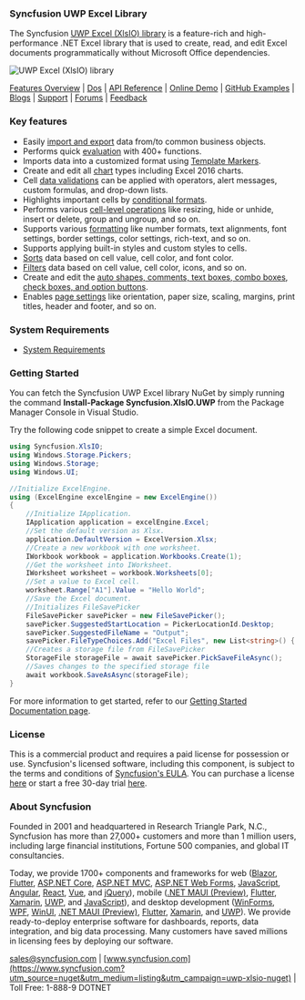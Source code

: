 ### Syncfusion UWP Excel Library
The Syncfusion [UWP Excel (XlsIO) library](https://www.syncfusion.com/excel-framework/uwp?utm_source=nuget&utm_medium=listing&utm_campaign=uwp-xlsio-nuget) is a feature-rich and high-performance .NET Excel library that is used to create, read, and edit Excel documents programmatically without Microsoft Office dependencies.

![UWP Excel (XlsIO) library](https://cdn.syncfusion.com/nuget-readme/fileformats/net-excel-library.png)

[Features Overview](https://www.syncfusion.com/excel-framework/net-core/excel-library?utm_source=nuget&utm_medium=listing&utm_campaign=uwp-xlsio-nuget) | [Dos](https://help.syncfusion.com/file-formats/xlsio/overview?utm_source=nuget&utm_medium=listing&utm_campaign=uwp-xlsio-nuget) | [API Reference](https://help.syncfusion.com/cr/file-formats/Syncfusion.XlsIO.html?utm_source=nuget&utm_medium=listing&utm_campaign=uwp-xlsio-nuget) | [Online Demo](https://ej2.syncfusion.com/aspnetcore/XlsIO/Create#/bootstrap5?utm_source=nuget&utm_medium=listing&utm_campaign=uwp-xlsio-nuget) | [GitHub Examples](https://github.com/SyncfusionExamples/XlsIO-Examples?utm_source=nuget&utm_medium=listing&utm_campaign=uwp-xlsio-nuget) | [Blogs](https://www.syncfusion.com/blogs/?utm_source=nuget&utm_medium=listing&utm_campaign=uwp-xlsio-nuget&s=excel) | [Support](https://www.syncfusion.com/support/directtrac/incidents/newincident?utm_source=nuget&utm_medium=listing&utm_campaign=uwp-xlsio-nuget) | [Forums](https://www.syncfusion.com/forums/uwp?utm_source=nuget&utm_medium=listing&utm_campaign=uwp-xlsio-nuget) | [Feedback](https://www.syncfusion.com/feedback/uwp?utm_source=nuget&utm_medium=listing&utm_campaign=uwp-xlsio-nuget)

### Key features

* Easily [import and export](https://help.syncfusion.com/file-formats/xlsio/working-with-data?utm_source=nuget&utm_medium=listing&utm_campaign=uwp-xlsio-nuget) data from/to common business objects.
* Performs quick [evaluation](https://help.syncfusion.com/file-formats/xlsio/working-with-formulas?utm_source=nuget&utm_medium=listing&utm_campaign=uwp-xlsio-nuget) with 400+ functions.
* Imports data into a customized format using [Template Markers](https://help.syncfusion.com/file-formats/xlsio/working-with-template-markers?utm_source=nuget&utm_medium=listing&utm_campaign=uwp-xlsio-nuget).
* Create and edit all [chart](https://help.syncfusion.com/file-formats/xlsio/working-with-charts?utm_source=nuget&utm_medium=listing&utm_campaign=uwp-xlsio-nuget) types including Excel 2016 charts.
* Cell [data validations](https://help.syncfusion.com/file-formats/xlsio/working-with-data-validation?utm_source=nuget&utm_medium=listing&utm_campaign=uwp-xlsio-nuget) can be applied with operators, alert messages, custom formulas, and drop-down lists.
* Highlights important cells by [conditional formats](https://help.syncfusion.com/file-formats/xlsio/working-with-conditional-formatting?utm_source=nuget&utm_medium=listing&utm_campaign=uwp-xlsio-nuget).
* Performs various [cell-level operations](https://help.syncfusion.com/file-formats/xlsio/worksheet-cells-manipulation?utm_source=nuget&utm_medium=listing&utm_campaign=uwp-xlsio-nuget) like resizing, hide or unhide, insert or delete, group and ungroup, and so on.
* Supports various [formatting](https://help.syncfusion.com/file-formats/xlsio/working-with-cell-or-range-formatting?utm_source=nuget&utm_medium=listing&utm_campaign=uwp-xlsio-nuget) like number formats, text alignments, font settings, border settings, color settings, rich-text, and so on.
* Supports applying built-in styles and custom styles to cells.
* [Sorts](https://help.syncfusion.com/file-formats/xlsio/worksheet-cells-manipulation#data-sorting?utm_source=nuget&utm_medium=listing&utm_campaign=uwp-xlsio-nuget) data based on cell value, cell color, and font color.
* [Filters](https://help.syncfusion.com/file-formats/xlsio/worksheet-cells-manipulation#data-filtering?utm_source=nuget&utm_medium=listing&utm_campaign=uwp-xlsio-nuget) data based on cell value, cell color, icons, and so on.
* Create and edit the [auto shapes, comments, text boxes, combo boxes, check boxes, and option buttons](https://help.syncfusion.com/file-formats/xlsio/working-with-drawing-objects?utm_source=nuget&utm_medium=listing&utm_campaign=uwp-xlsio-nuget).
* Enables [page settings](https://help.syncfusion.com/file-formats/xlsio/working-with-excel-worksheet#page-setup-settings?utm_source=nuget&utm_medium=listing&utm_campaign=uwp-xlsio-nuget) like orientation, paper size, scaling, margins, print titles, header and footer, and so on.

### System Requirements

* [System Requirements](https://help.syncfusion.com/file-formats/installation-and-upgrade/system-requirements?utm_source=nuget&utm_medium=listing&utm_campaign=uwp-xlsio-nuget)

### Getting Started

You can fetch the Syncfusion UWP Excel library NuGet by simply running the command **Install-Package Syncfusion.XlsIO.UWP** from the Package Manager Console in Visual Studio.

Try the following code snippet to create a simple Excel document.

```csharp
using Syncfusion.XlsIO;
using Windows.Storage.Pickers;
using Windows.Storage;
using Windows.UI;

//Initialize ExcelEngine.
using (ExcelEngine excelEngine = new ExcelEngine())
{
    //Initialize IApplication.
    IApplication application = excelEngine.Excel;
    //Set the default version as Xlsx.
    application.DefaultVersion = ExcelVersion.Xlsx;
    //Create a new workbook with one worksheet.
    IWorkbook workbook = application.Workbooks.Create(1);
    //Get the worksheet into IWorksheet.
    IWorksheet worksheet = workbook.Worksheets[0];
    //Set a value to Excel cell.
    worksheet.Range["A1"].Value = "Hello World";
    //Save the Excel document.
    //Initializes FileSavePicker
    FileSavePicker savePicker = new FileSavePicker();
    savePicker.SuggestedStartLocation = PickerLocationId.Desktop;
    savePicker.SuggestedFileName = "Output";
    savePicker.FileTypeChoices.Add("Excel Files", new List<string>() { ".xlsx" });
    //Creates a storage file from FileSavePicker
    StorageFile storageFile = await savePicker.PickSaveFileAsync();
    //Saves changes to the specified storage file
    await workbook.SaveAsAsync(storageFile);
}
```
For more information to get started, refer to our [Getting Started Documentation page](https://help.syncfusion.com/file-formats/xlsio/getting-started-create-excel-file-csharp-vbnet?utm_source=nuget&utm_medium=listing&utm_campaign=uwp-xlsio-nuget).

### License
This is a commercial product and requires a paid license for possession or use. Syncfusion's licensed software, including this component, is subject to the terms and conditions of [Syncfusion's EULA](https://www.syncfusion.com/eula/es/?utm_source=nuget&utm_medium=listing&utm_campaign=uwp-xlsio-nuget). You can purchase a license [here](https://www.syncfusion.com/sales/products?utm_source=nuget&utm_medium=listing&utm_campaign=uwp-xlsio-nuget) or start a free 30-day trial [here](https://www.syncfusion.com/account/manage-trials/start-trials?utm_source=nuget&utm_medium=listing&utm_campaign=uwp-xlsio-nuget).

### About Syncfusion
Founded in 2001 and headquartered in Research Triangle Park, N.C., Syncfusion has more than 27,000+ customers and more than 1 million users, including large financial institutions, Fortune 500 companies, and global IT consultancies.
 
Today, we provide 1700+ components and frameworks for web ([Blazor](https://www.syncfusion.com/blazor-components?utm_source=nuget&utm_medium=listing&utm_campaign=uwp-xlsio-nuget), [Flutter](https://www.syncfusion.com/flutter-widgets?utm_source=nuget&utm_medium=listing&utm_campaign=uwp-xlsio-nuget), [ASP.NET Core](https://www.syncfusion.com/aspnet-core-ui-controls?utm_source=nuget&utm_medium=listing&utm_campaign=uwp-xlsio-nuget), [ASP.NET MVC](https://www.syncfusion.com/aspnet-mvc-ui-controls?utm_source=nuget&utm_medium=listing&utm_campaign=uwp-xlsio-nuget), [ASP.NET Web Forms](https://www.syncfusion.com/jquery/aspnet-webforms-ui-controls?utm_source=nuget&utm_medium=listing&utm_campaign=uwp-xlsio-nuget), [JavaScript](https://www.syncfusion.com/javascript-ui-controls?utm_source=nuget&utm_medium=listing&utm_campaign=uwp-xlsio-nuget), [Angular](https://www.syncfusion.com/angular-ui-components?utm_source=nuget&utm_medium=listing&utm_campaign=uwp-xlsio-nuget), [React](https://www.syncfusion.com/react-ui-components?utm_source=nuget&utm_medium=listing&utm_campaign=uwp-xlsio-nuget), [Vue](https://www.syncfusion.com/vue-ui-components?utm_source=nuget&utm_medium=listing&utm_campaign=uwp-xlsio-nuget), and [jQuery](https://www.syncfusion.com/jquery-ui-widgets?utm_source=nuget&utm_medium=listing&utm_campaign=uwp-xlsio-nuget)), mobile ([.NET MAUI (Preview)](https://www.syncfusion.com/maui-controls?utm_source=nuget&utm_medium=listing&utm_campaign=uwp-xlsio-nuget), [Flutter](https://www.syncfusion.com/flutter-widgets?utm_source=nuget&utm_medium=listing&utm_campaign=uwp-xlsio-nuget), [Xamarin](https://www.syncfusion.com/xamarin-ui-controls?utm_source=nuget&utm_medium=listing&utm_campaign=uwp-xlsio-nuget), [UWP](https://www.syncfusion.com/uwp-ui-controls?utm_source=nuget&utm_medium=listing&utm_campaign=uwp-xlsio-nuget), and [JavaScript](https://www.syncfusion.com/javascript-ui-controls?utm_source=nuget&utm_medium=listing&utm_campaign=uwp-xlsio-nuget)), and desktop development ([WinForms](https://www.syncfusion.com/winforms-ui-controls?utm_source=nuget&utm_medium=listing&utm_campaign=uwp-xlsio-nuget), [WPF](https://www.syncfusion.com/wpf-controls?utm_source=nuget&utm_medium=listing&utm_campaign=uwp-xlsio-nuget), [WinUI](https://www.syncfusion.com/winui-controls?utm_source=nuget&utm_medium=listing&utm_campaign=uwp-xlsio-nuget), [.NET MAUI (Preview)](https://www.syncfusion.com/maui-controls?utm_source=nuget&utm_medium=listing&utm_campaign=uwp-xlsio-nuget), [Flutter](https://www.syncfusion.com/flutter-widgets?utm_source=nuget&utm_medium=listing&utm_campaign=uwp-xlsio-nuget), [Xamarin](https://www.syncfusion.com/xamarin-ui-controls?utm_source=nuget&utm_medium=listing&utm_campaign=uwp-xlsio-nuget), and [UWP](https://www.syncfusion.com/uwp-ui-controls?utm_source=nuget&utm_medium=listing&utm_campaign=uwp-xlsio-nuget)). We provide ready-to-deploy enterprise software for dashboards, reports, data integration, and big data processing. Many customers have saved millions in licensing fees by deploying our software.

[sales@syncfusion.com](mailto:sales@syncfusion.com?Subject=Syncfusion%20XlsIO%20UWP%20-%20NuGet) | [www.syncfusion.com](https://www.syncfusion.com?utm_source=nuget&utm_medium=listing&utm_campaign=uwp-xlsio-nuget) | Toll Free: 1-888-9 DOTNET
